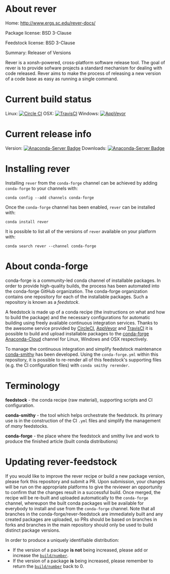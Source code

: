 About rever
===========

Home: http://www.ergs.sc.edu/rever-docs/

Package license: BSD 3-Clause

Feedstock license: BSD 3-Clause

Summary: Releaser of Versions

Rever is a xonsh-powered, cross-platform software release tool. The goal of rever is
to provide sofware projects a standard mechanism for dealing with code released.
Rever aims to make the process of releasing a new version of a code base as easy as
running a single command.


Current build status
====================

Linux: [![Circle CI](https://circleci.com/gh/conda-forge/rever-feedstock.svg?style=shield)](https://circleci.com/gh/conda-forge/rever-feedstock)
OSX: [![TravisCI](https://travis-ci.org/conda-forge/rever-feedstock.svg?branch=master)](https://travis-ci.org/conda-forge/rever-feedstock)
Windows: [![AppVeyor](https://ci.appveyor.com/api/projects/status/github/conda-forge/rever-feedstock?svg=True)](https://ci.appveyor.com/project/conda-forge/rever-feedstock/branch/master)

Current release info
====================
Version: [![Anaconda-Server Badge](https://anaconda.org/conda-forge/rever/badges/version.svg)](https://anaconda.org/conda-forge/rever)
Downloads: [![Anaconda-Server Badge](https://anaconda.org/conda-forge/rever/badges/downloads.svg)](https://anaconda.org/conda-forge/rever)

Installing rever
================

Installing `rever` from the `conda-forge` channel can be achieved by adding `conda-forge` to your channels with:

```
conda config --add channels conda-forge
```

Once the `conda-forge` channel has been enabled, `rever` can be installed with:

```
conda install rever
```

It is possible to list all of the versions of `rever` available on your platform with:

```
conda search rever --channel conda-forge
```


About conda-forge
=================

conda-forge is a community-led conda channel of installable packages.
In order to provide high-quality builds, the process has been automated into the
conda-forge GitHub organization. The conda-forge organization contains one repository
for each of the installable packages. Such a repository is known as a *feedstock*.

A feedstock is made up of a conda recipe (the instructions on what and how to build
the package) and the necessary configurations for automatic building using freely
available continuous integration services. Thanks to the awesome service provided by
[CircleCI](https://circleci.com/), [AppVeyor](http://www.appveyor.com/)
and [TravisCI](https://travis-ci.org/) it is possible to build and upload installable
packages to the [conda-forge](https://anaconda.org/conda-forge)
[Anaconda-Cloud](http://docs.anaconda.org/) channel for Linux, Windows and OSX respectively.

To manage the continuous integration and simplify feedstock maintenance
[conda-smithy](http://github.com/conda-forge/conda-smithy) has been developed.
Using the ``conda-forge.yml`` within this repository, it is possible to re-render all of
this feedstock's supporting files (e.g. the CI configuration files) with ``conda smithy rerender``.


Terminology
===========

**feedstock** - the conda recipe (raw material), supporting scripts and CI configuration.

**conda-smithy** - the tool which helps orchestrate the feedstock.
                   Its primary use is in the construction of the CI ``.yml`` files
                   and simplify the management of *many* feedstocks.

**conda-forge** - the place where the feedstock and smithy live and work to
                  produce the finished article (built conda distributions)


Updating rever-feedstock
========================

If you would like to improve the rever recipe or build a new
package version, please fork this repository and submit a PR. Upon submission,
your changes will be run on the appropriate platforms to give the reviewer an
opportunity to confirm that the changes result in a successful build. Once
merged, the recipe will be re-built and uploaded automatically to the
`conda-forge` channel, whereupon the built conda packages will be available for
everybody to install and use from the `conda-forge` channel.
Note that all branches in the conda-forge/rever-feedstock are
immediately built and any created packages are uploaded, so PRs should be based
on branches in forks and branches in the main repository should only be used to
build distinct package versions.

In order to produce a uniquely identifiable distribution:
 * If the version of a package **is not** being increased, please add or increase
   the [``build/number``](http://conda.pydata.org/docs/building/meta-yaml.html#build-number-and-string).
 * If the version of a package **is** being increased, please remember to return
   the [``build/number``](http://conda.pydata.org/docs/building/meta-yaml.html#build-number-and-string)
   back to 0.
